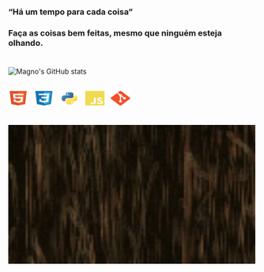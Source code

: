 ### “Há um tempo para cada coisa”
### Faça as coisas bem feitas, mesmo que ninguém esteja olhando.

#

![Magno's GitHub stats](https://github-readme-stats.vercel.app/api?username=magnoolivee&show_icons=true&theme=transparent)

<div style="display: inline_block"><br>
<img align="center" alt="Magno-HTML" height="30" width="40" src="https://raw.githubusercontent.com/devicons/devicon/master/icons/html5/html5-original.svg">  &nbsp;
<img align="center" alt="Magno-CSS" height="30" width="40" src="https://raw.githubusercontent.com/devicons/devicon/master/icons/css3/css3-original.svg"> &nbsp;
<img align="center" alt="Magno-CSS" height="30" width="40" src="https://raw.githubusercontent.com/devicons/devicon/master/icons/python/python-original.svg">  &nbsp;
<img align="center" alt="Magno-Js" height="30" width="40" src="https://raw.githubusercontent.com/devicons/devicon/master/icons/javascript/javascript-plain.svg">  &nbsp;
<img align="center" alt="Magno-Js" height="30" width="40" src="https://raw.githubusercontent.com/devicons/devicon/master/icons/git/git-plain.svg">  &nbsp;
<div> 
   
  #
   
  <img src="https://github.com/magnoolivee/magnoolivee/blob/main/assets/gifs/matrix.gif?raw=true" width="500">

  
